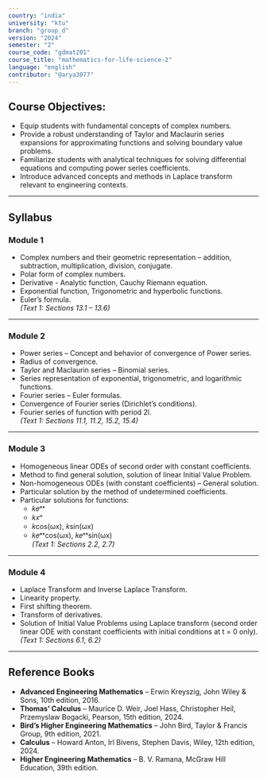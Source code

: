 ```yaml
---
country: "india"
university: "ktu"
branch: "group_d"
version: "2024"
semester: "2"
course_code: "gdmat201"
course_title: "mathematics-for-life-science-2"
language: "english"
contributor: "@arya3077"
---
```


## Course Objectives:
- Equip students with fundamental concepts of complex numbers.
- Provide a robust understanding of Taylor and Maclaurin series expansions for approximating functions and solving boundary value problems.
- Familiarize students with analytical techniques for solving differential equations and computing power series coefficients.
- Introduce advanced concepts and methods in Laplace transform relevant to engineering contexts.

---

## Syllabus

### Module 1
- Complex numbers and their geometric representation – addition, subtraction, multiplication, division, conjugate.  
- Polar form of complex numbers.  
- Derivative - Analytic function, Cauchy Riemann equation.  
- Exponential function, Trigonometric and hyperbolic functions.  
- Euler’s formula.  
*(Text 1: Sections 13.1 – 13.6)*  

---

### Module 2
- Power series – Concept and behavior of convergence of Power series.  
- Radius of convergence.  
- Taylor and Maclaurin series – Binomial series.  
- Series representation of exponential, trigonometric, and logarithmic functions.  
- Fourier series – Euler formulas.  
- Convergence of Fourier series (Dirichlet’s conditions).  
- Fourier series of function with period 2l.  
*(Text 1: Sections 11.1, 11.2, 15.2, 15.4)*  

---

### Module 3
- Homogeneous linear ODEs of second order with constant coefficients.  
- Method to find general solution, solution of linear Initial Value Problem.  
- Non-homogeneous ODEs (with constant coefficients) – General solution.  
- Particular solution by the method of undetermined coefficients.  
- Particular solutions for functions:  
  - 𝑘𝑒ᵃˣ  
  - 𝑘𝑥ⁿ  
  - 𝑘cos(ωx), 𝑘sin(ωx)  
  - 𝑘𝑒ᵃˣcos(ωx), 𝑘𝑒ᵃˣsin(ωx)  
*(Text 1: Sections 2.2, 2.7)*  

---

### Module 4
- Laplace Transform and Inverse Laplace Transform.  
- Linearity property.  
- First shifting theorem.  
- Transform of derivatives.  
- Solution of Initial Value Problems using Laplace transform (second order linear ODE with constant coefficients with initial conditions at t = 0 only).  
*(Text 1: Sections 6.1, 6.2)*  

---

## Reference Books
- **Advanced Engineering Mathematics** – Erwin Kreyszig, John Wiley & Sons, 10th edition, 2016.  
- **Thomas’ Calculus** – Maurice D. Weir, Joel Hass, Christopher Heil, Przemyslaw Bogacki, Pearson, 15th edition, 2024.  
- **Bird’s Higher Engineering Mathematics** – John Bird, Taylor & Francis Group, 9th edition, 2021.  
- **Calculus** – Howard Anton, Irl Bivens, Stephen Davis, Wiley, 12th edition, 2024.  
- **Higher Engineering Mathematics** – B. V. Ramana, McGraw Hill Education, 39th edition.  
